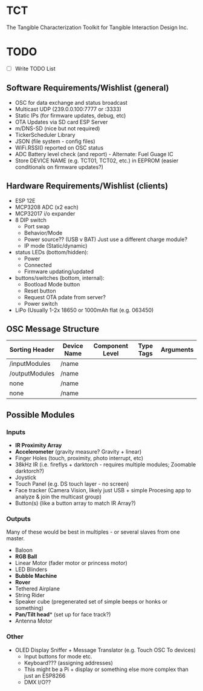 # TCT
The Tangible Characterization Toolkit for Tangible Interaction Design Inc. 

# TODO
- [ ] Write TODO List

## Software Requirements/Wishlist (general)
* OSC for data exchange and status broadcast
* Multicast UDP (239.0.0.100:7777 or :3333)
* Static IPs (for firmware updates, debug, etc)
* OTA Updates via SD card ESP Server
* m/DNS-SD (nice but not required)
* TickerScheduler Library
* JSON (file system - config files)
* WiFi.RSSI() reported on OSC status
* ADC Battery level check (and report) - Alternate: Fuel Guage IC
* Store DEVICE NAME (e.g. TCT01, TCT02, etc.) in EEPROM (easier conditionals on firmware updates?)

## Hardware Requirements/Wishlist (clients)
* ESP 12E
* MCP3208 ADC (x2 each)
* MCP32017 i/o expander
* 8 DIP switch
  - Port swap
  - Behavior/Mode
  - Power source?? (USB v BAT) Just use a different charge module?
  - IP mode (Static/dynamic)
* status LEDs (bottom/hidden):
  - Power
  - Connected
  - Firmware updating/updated
* buttons/switches (bottom, internal):
  - Bootload Mode button
  - Reset button
  - Request OTA pdate from server?
  - Power switch
* LiPo (Usually 1-2x 18650 or 1000mAh flat (e.g. 063450)
  
## OSC Message Structure

|Sorting Header|Device Name|Component Level|Type Tags|Arguments|
|---           |---        |---|---|---|
|/inputModules |/name      |   |   |   |
|/outputModules|/name      |   |   |   |
|none          |/name      |   |   |   |
|none          |/name      |   |   |   |

## Possible Modules

### Inputs
* **IR Proximity Array**
* **Accelerometer** (gravity measure? Gravity + linear)
* Finger Holes (touch, proximity, photo interrupt, etc)
* 38kHz IR (i.e. fireflys + darktorch - requires multiple modules; Zoomable darktorch?)
* Joystick
* Touch Panel (e.g. DS touch layer - no screen)
* Face tracker (Camera Vision, likely just USB + simple Procesing app to analyze & join the multicast group)
* Button(s) (like a button array to match IR Array?)

### Outputs
Many of these would be best in multiples - or several slaves from one master.
* Baloon
* **RGB Ball**
* Linear Motor (fader motor or princess motor)
* LED Blinders
* **Bubble Machine**
* **Rover**
* Tethered Airplane
* String Rider
* Speaker cube (pregenerated set of simple beeps or honks or something)
* **Pan/Tilt head*** (set up for face track?)
* Antenna Motor

### Other
* OLED Display Sniffer + Message Translator (e.g. Touch OSC To devices)
  + Input buttons for mode etc.
  + Keyboard??? (assigning addresses)
  + This might be a Pi + display or something else more complex than just an ESP8266
  + DMX I/O??
